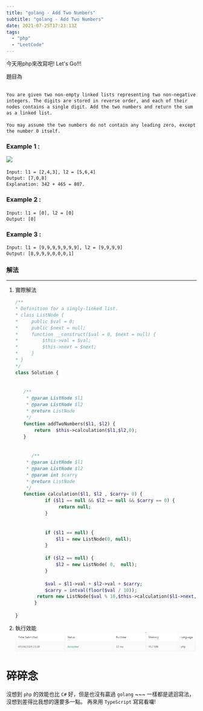 ```yaml
---
title: "golang - Add Two Numbers"
subtitle: "golang - Add Two Numbers"
date: 2021-07-25T17:23:13Z
tags:
  - "php"
  - "LeetCode"
---
```


今天用php來改寫吧!
Let's Go!!!

題目為  
```

You are given two non-empty linked lists representing two non-negative integers. The digits are stored in reverse order, and each of their nodes contains a single digit. Add the two numbers and return the sum as a linked list.

You may assume the two numbers do not contain any leading zero, except the number 0 itself.
```

### Example 1 :
![](https://assets.leetcode.com/uploads/2020/10/02/addtwonumber1.jpg)

```
Input: l1 = [2,4,3], l2 = [5,6,4]
Output: [7,0,8]
Explanation: 342 + 465 = 807.
```

### Example 2 :
```
Input: l1 = [0], l2 = [0]
Output: [0]
```

### Example 3 :
```
Input: l1 = [9,9,9,9,9,9,9], l2 = [9,9,9,9]
Output: [8,9,9,9,0,0,0,1]
```

### 解法
---
1. 實際解法
    ``` php
    /**
    * Definition for a singly-linked list.
    * class ListNode {
    *     public $val = 0;
    *     public $next = null;
    *     function __construct($val = 0, $next = null) {
    *         $this->val = $val;
    *         $this->next = $next;
    *     }
    * }
    */
   class Solution {

    
       /**
        * @param ListNode $l1
        * @param ListNode $l2
        * @return ListNode
        */
       function addTwoNumbers($l1, $l2) {
           return  $this->calculation($l1,$l2,0);
       }
        
       
          /**
        * @param ListNode $l1
        * @param ListNode $l2
        * @param int $carry
        * @return ListNode
        */
       function calculation($l1, $l2 , $carry= 0) {
               if ($l1 == null && $l2 == null && $carry == 0) {
                    return null;
               }

           
               if ($l1 == null) {
                   $l1 = new ListNode(0, null);
               }

               if ($l2 == null) {
                   $l2 = new ListNode( 0,  null);
               }
           
               $val = $l1->val + $l2->val + $carry;
               $carry = intval(floor($val / 10));
           	return new ListNode($val % 10,$this->calculation($l1->next, $l2->next, $carry));
           }
       
   }
    ```

1. 執行效能
    ![](./img/php_performance.JPG)

碎碎念
===
沒想到 `php` 的效能也比 `C#` 好，但是也沒有贏過 `golang` ~~~
一樣都是遞迴寫法，沒想到差得比我想的還要多一點。
再來用 `TypeScript` 寫寫看囉!

